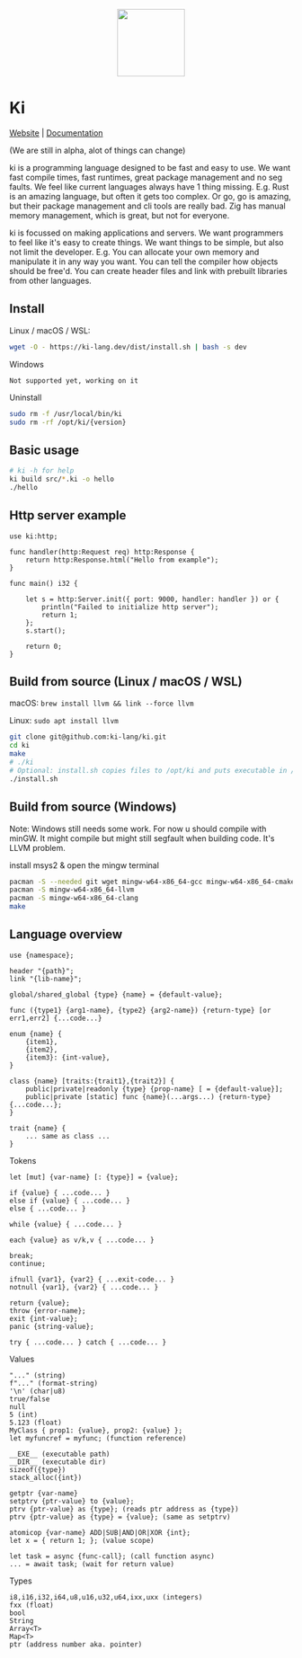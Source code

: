 
<div align="center">
<p>
    <img width="120" src="https://raw.githubusercontent.com/ki-lang/ki/master/misc/logo-edges.png">
</p>
</div>

# Ki

[Website](https://ki-lang.dev) | [Documentation](https://ki-lang.dev/docs)

(We are still in alpha, alot of things can change)

ki is a programming language designed to be fast and easy to use. We want fast compile times, fast runtimes, great package management and no seg faults. We feel like current languages always have 1 thing missing. E.g. Rust is an amazing language, but often it gets too complex. Or go, go is amazing, but their package management and cli tools are really bad. Zig has manual memory management, which is great, but not for everyone.

ki is focussed on making applications and servers. We want programmers to feel like it's easy to create things. We want things to be simple, but also not limit the developer. E.g. You can allocate your own memory and manipulate it in any way you want. You can tell the compiler how objects should be free'd. You can create header files and link with prebuilt libraries from other languages.

## Install

Linux / macOS / WSL:
```bash
wget -O - https://ki-lang.dev/dist/install.sh | bash -s dev
```

Windows
```
Not supported yet, working on it
```

Uninstall
```bash
sudo rm -f /usr/local/bin/ki
sudo rm -rf /opt/ki/{version}
```

## Basic usage

```bash
# ki -h for help
ki build src/*.ki -o hello
./hello
```

## Http server example

```
use ki:http;

func handler(http:Request req) http:Response {
	return http:Response.html("Hello from example");
}

func main() i32 {

	let s = http:Server.init({ port: 9000, handler: handler }) or {
		println("Failed to initialize http server");
		return 1;
	};
	s.start();

	return 0;
}
```

## Build from source (Linux / macOS / WSL)

macOS: `brew install llvm && link --force llvm`

Linux: `sudo apt install llvm`

```bash
git clone git@github.com:ki-lang/ki.git
cd ki
make
# ./ki
# Optional: install.sh copies files to /opt/ki and puts executable in /usr/local/bin
./install.sh
```

## Build from source (Windows)

Note: Windows still needs some work. For now u should compile with minGW. It might compile but might still segfault when building code. It's LLVM problem.

install msys2 & open the mingw terminal

```bash
pacman -S --needed git wget mingw-w64-x86_64-gcc mingw-w64-x86_64-cmake make mingw-w64-x86_64-python3 autoconf libtool
pacman -S mingw-w64-x86_64-llvm
pacman -S mingw-w64-x86_64-clang
make
```

## Language overview

```
use {namespace};

header "{path}";
link "{lib-name}";

global/shared_global {type} {name} = {default-value};

func ({type1} {arg1-name}, {type2} {arg2-name}) {return-type} [or err1,err2] {...code...}

enum {name} {
	{item1},
	{item2},
	{item3}: {int-value},
}

class {name} [traits:{trait1},{trait2}] {
	public|private|readonly {type} {prop-name} [ = {default-value}];
	public|private [static] func {name}(...args...) {return-type} {...code...};
}

trait {name} {
	... same as class ...
}
```

Tokens

```
let [mut] {var-name} [: {type}] = {value};

if {value} { ...code... } 
else if {value} { ...code... } 
else { ...code... }

while {value} { ...code... }

each {value} as v/k,v { ...code... }

break;
continue;

ifnull {var1}, {var2} { ...exit-code... }
notnull {var1}, {var2} { ...code... }

return {value};
throw {error-name};
exit {int-value};
panic {string-value};

try { ...code... } catch { ...code... }
```

Values

```
"..." (string)
f"..." (format-string)
'\n' (char|u8)
true/false
null
5 (int)
5.123 (float)
MyClass { prop1: {value}, prop2: {value} };
let myfuncref = myfunc; (function reference)

__EXE__ (executable path)
__DIR__ (executable dir)
sizeof({type})
stack_alloc({int})

getptr {var-name}
setptrv {ptr-value} to {value};
ptrv {ptr-value} as {type}; (reads ptr address as {type})
ptrv {ptr-value} as {type} = {value}; (same as setptrv)

atomicop {var-name} ADD|SUB|AND|OR|XOR {int};
let x = { return 1; }; (value scope)

let task = async {func-call}; (call function async)
... = await task; (wait for return value)
```

Types

```
i8,i16,i32,i64,u8,u16,u32,u64,ixx,uxx (integers)
fxx (float)
bool
String
Array<T>
Map<T>
ptr (address number aka. pointer)
```

